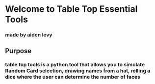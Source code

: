 # Welcome to Table Top Essential Tools
### made by aiden levy

## Purpose
### table top tools is a python tool that allows you to simulate Random Card selection, drawing names from a hat, rolling a dice where the user can determine the number of faces
